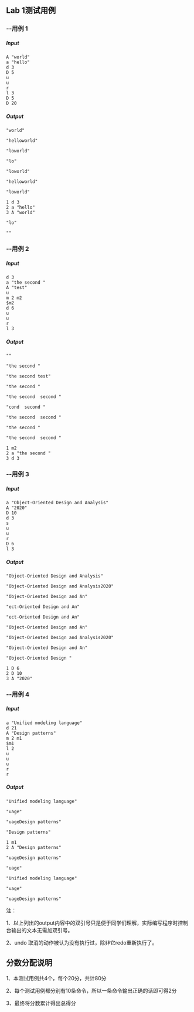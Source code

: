 ## Lab 1测试用例 ##

### --用例 1 ### 

##### Input #####

```
A "world"
a "hello" 
d 3
D 5
u
u
r
l 3
D 5
D 20
```

##### Output #####

```
"world"

"helloworld"

"loworld"

"lo"

"loworld"

"helloworld"

"loworld"

1 d 3
2 a "hello"
3 A "world"

"lo"

""
```

### --用例 2 ###

##### Input #####

```
d 3
a "the second "
A "test"
u
m 2 m2
$m2
d 6
u
u
r
l 3
```

##### Output #####

```
""

"the second "

"the second test"

"the second "

"the second  second "

"cond  second "

"the second  second "

"the second "

"the second  second "

1 m2
2 a "the second "
3 d 3
```

### --用例 3 ###

##### Input #####

```
a "Object-Oriented Design and Analysis"
A "2020"
D 10
d 3
s
u
u
r
D 6
l 3
```

##### Output #####

```
"Object-Oriented Design and Analysis"

"Object-Oriented Design and Analysis2020"

"Object-Oriented Design and An"

"ect-Oriented Design and An"

"ect-Oriented Design and An"

"Object-Oriented Design and An"

"Object-Oriented Design and Analysis2020"

"Object-Oriented Design and An"

"Object-Oriented Design "

1 D 6
2 D 10
3 A "2020"
```

### --用例 4 ###

##### Input #####

```
a "Unified modeling language"
d 21
A "Design patterns"
m 2 m1
$m1
l 2
u
u
u
r
r
```

##### Output #####

```
"Unified modeling language"

"uage"

"uageDesign patterns"

"Design patterns"

1 m1
2 A "Design patterns"

"uageDesign patterns"

"uage"

"Unified modeling language"

"uage"

"uageDesign patterns"
```

注：

1、以上列出的output内容中的双引号只是便于同学们理解，实际编写程序时控制台输出的文本无需加双引号。

2、undo 取消的动作被认为没有执行过，除非它redo重新执行了。

## 分数分配说明 ##

1、本测试用例共4个，每个20分，共计80分

2、每个测试用例都分别有10条命令，所以一条命令输出正确的话即可得2分

3、最终将分数累计得出总得分

